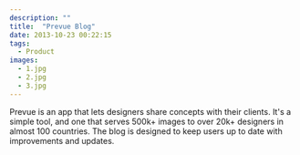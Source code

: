 ```yaml
---
description: ""
title:  "Prevue Blog"
date: 2013-10-23 00:22:15
tags:
  - Product
images:
  - 1.jpg
  - 2.jpg
  - 3.jpg
---
```


Prevue is an app that lets designers share concepts with their clients. It's a simple tool, and one that serves 500k+ images to over 20k+ designers in almost 100 countries. The blog is designed to keep users up to date with improvements and updates.
